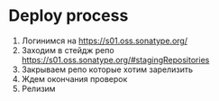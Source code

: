 # Deploy process

1. Логинимся на https://s01.oss.sonatype.org/
2. Заходим в стейдж репо https://s01.oss.sonatype.org/#stagingRepositories
3. Закрываем репо которые хотим зарелизить
4. Ждем окончания проверок
5. Релизим
